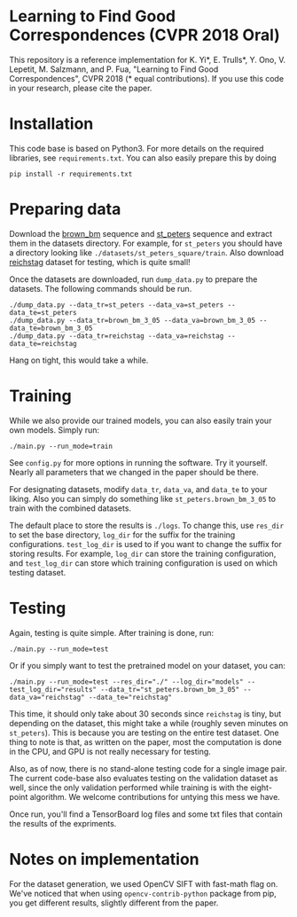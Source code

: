 
# Learning to Find Good Correspondences (CVPR 2018 Oral)

This repository is a reference implementation for K. Yi\*, E. Trulls\*, Y. Ono,
V. Lepetit, M. Salzmann, and P. Fua, "Learning to Find Good Correspondences",
CVPR 2018 (* equal contributions). If you use this code in your research,
please cite the paper.

# Installation

This code base is based on Python3. For more details on the required libraries,
see `requirements.txt`. You can also easily prepare this by doing

```
pip install -r requirements.txt
```
# Preparing data

Download the
[brown_bm](http://webhome.cs.uvic.ca/~kyi/files/2018/learned-correspondence/brown_bm_3---brown_bm_3-maxpairs-10000-random---skip-10-dilate-25.tar.gz)
sequence and
[st_peters](http://webhome.cs.uvic.ca/~kyi/files/2018/learned-correspondence/st_peters_square.tar.gz)
sequence and extract them in the datasets directory. For example, for
`st_peters` you should have a directory looking like
`./datasets/st_peters_square/train`. Also download
[reichstag](http://webhome.cs.uvic.ca/~kyi/files/2018/learned-correspondence/reichstag.tar.gz)
dataset for testing, which is quite small!

Once the datasets are downloaded, run `dump_data.py` to prepare the
datasets. The following commands should be run.

```
./dump_data.py --data_tr=st_peters --data_va=st_peters --data_te=st_peters
./dump_data.py --data_tr=brown_bm_3_05 --data_va=brown_bm_3_05 --data_te=brown_bm_3_05
./dump_data.py --data_tr=reichstag --data_va=reichstag --data_te=reichstag
```

Hang on tight, this would take a while.


# Training

While we also provide our trained models, you can also easily train your own
models. Simply run:

```
./main.py --run_mode=train
```

See `config.py` for more options in running the software. Try it
yourself. Nearly all parameters that we changed in the paper should be
there. 

For designating datasets, modify `data_tr`, `data_va`, and `data_te` to your
liking. Also you can simply do something like `st_peters.brown_bm_3_05` to
train with the combined datasets.

The default place to store the results is `./logs`. To change this, use
`res_dir` to set the base directory, `log_dir` for the suffix for the training
configurations. `test_log_dir` is used to if you want to change the suffix for
storing results. For example, `log_dir` can store the training configuration,
and `test_log_dir` can store which training configuration is used on which
testing dataset.

# Testing

Again, testing is quite simple. After training is done, run:

```
./main.py --run_mode=test

```

Or if you simply want to test the pretrained model on your dataset, you can:

```
./main.py --run_mode=test --res_dir="./" --log_dir="models" --test_log_dir="results" --data_tr="st_peters.brown_bm_3_05" --data_va="reichstag" --data_te="reichstag" 
```

This time, it should only take about 30 seconds since `reichstag` is tiny, but
depending on the dataset, this might take a while (roughly seven minutes on
`st_peters`). This is because you are testing on the entire test dataset. One
thing to note is that, as written on the paper, most the computation is done in
the CPU, and GPU is not really necessary for testing.

Also, as of now, there is no stand-alone testing code for a single image
pair. The current code-base also evaluates testing on the validation dataset as
well, since the only validation performed while training is with the
eight-point algorithm. We welcome contributions for untying this mess we have.

Once run, you'll find a TensorBoard log files and some txt files that contain
the results of the expriments.


# Notes on implementation

For the dataset generation, we used OpenCV SIFT with fast-math flag on. We've
noticed that when using `opencv-contrib-python` package from pip, you get
different results, slightly different from the paper.



